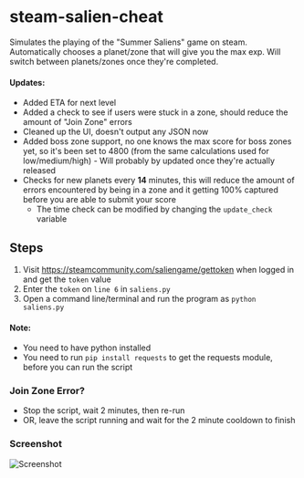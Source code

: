 # steam-salien-cheat
Simulates the playing of the "Summer Saliens" game on steam. Automatically chooses a planet/zone that will give you the max exp. Will switch between planets/zones once they're completed.

#### Updates:
- Added ETA for next level
- Added a check to see if users were stuck in a zone, should reduce the amount of "Join Zone" errors
- Cleaned up the UI, doesn't output any JSON now
- Added boss zone support, no one knows the max score for boss zones yet, so it's been set to 4800 (from the same calculations used for low/medium/high) - Will probably by updated once they're actually released
- Checks for new planets every **14** minutes, this will reduce the amount of errors encountered by being in a zone and it getting 100% captured before you are able to submit your score
	- The time check can be modified by changing the `update_check` variable

## Steps
1. Visit https://steamcommunity.com/saliengame/gettoken when logged in and get the `token` value
2. Enter the `token` on `line 6` in `saliens.py`
3. Open a command line/terminal and run the program as `python saliens.py`

#### Note:
- You need to have python installed
- You need to run `pip install requests` to get the requests module, before you can run the script

### Join Zone Error?
- Stop the script, wait 2 minutes, then re-run 
- OR, leave the script running and wait for the 2 minute cooldown to finish

### Screenshot
![Screenshot](https://raw.githubusercontent.com/nathan78906/steam-salien-cheat/master/screenshot.png)

